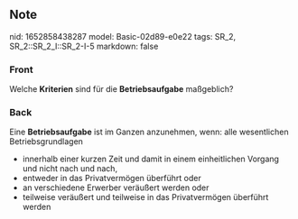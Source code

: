 ## Note
nid: 1652858438287
model: Basic-02d89-e0e22
tags: SR_2, SR_2::SR_2_I::SR_2-I-5
markdown: false

### Front
Welche <b>Kriterien</b> sind für die <b>Betriebsaufgabe</b>
maßgeblich?

### Back
Eine <b>Betriebsaufgabe</b> ist im Ganzen anzunehmen, wenn: alle
wesentlichen Betriebsgrundlagen
<ul>
  <li>innerhalb einer kurzen Zeit und damit in einem einheitlichen
  Vorgang und nicht nach und nach,
  <li>entweder in das Privatvermögen überführt oder
  <li>an verschiedene Erwerber veräußert werden oder
  <li>teilweise veräußert und teilweise in das Privatvermögen
  überführt werden
</ul>
